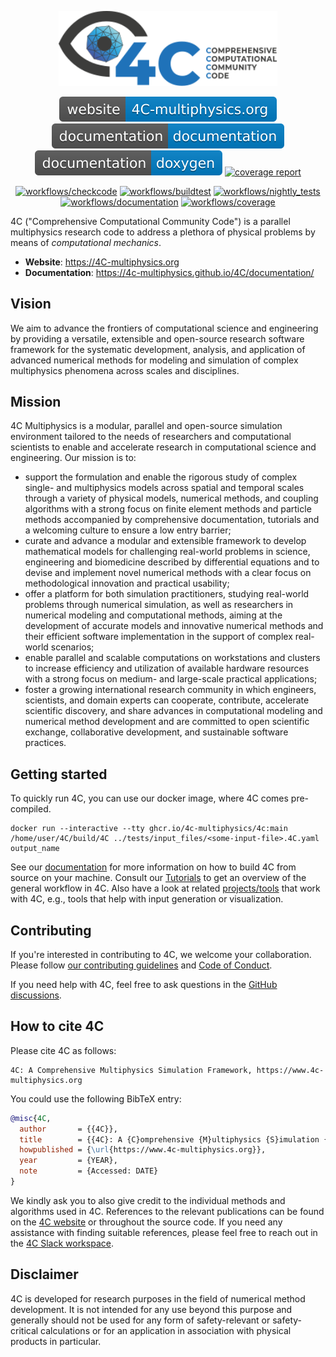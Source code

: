 <p align="center">
  <picture>
    <source
      srcset="https://raw.githubusercontent.com/4C-multiphysics/4C-design/refs/heads/main/4C-logo/negative-white/4C-logo-landscape_negative.svg"
      media="(prefers-color-scheme: dark)">
    <img
      src="https://raw.githubusercontent.com/4C-multiphysics/4C-design/refs/heads/main/4C-logo/standard-color/4C-logo-landscape_rgb.svg"
      width="350"
      title="4C"
      alt="4C logo">
  </picture>
</p>

<div align="center">

[![website](./utilities/assets/badges/website_badge.svg)](https://4C-multiphysics.org)
[![docs/documentation](./utilities/assets/badges/documentation_documentation.svg)](https://4c-multiphysics.github.io/4C/documentation/)
[![docs/doxygen](./utilities/assets/badges/documentation_doxygen.svg)](https://4c-multiphysics.github.io/4C/doxygen/)
[![coverage report](https://4c-multiphysics.github.io/4C/coverage_report/badge_coverage.svg)](https://4c-multiphysics.github.io/4C/coverage_report)

</div>

<div align="center">

[![workflows/checkcode](https://github.com/4C-multiphysics/4C/actions/workflows/checkcode.yml/badge.svg?branch=main)](https://github.com/4C-multiphysics/4C/actions/workflows/checkcode.yml?query=branch%3Amain)
[![workflows/buildtest](https://github.com/4C-multiphysics/4C/actions/workflows/buildtest.yml/badge.svg?branch=main)](https://github.com/4C-multiphysics/4C/actions/workflows/buildtest.yml?query=branch%3Amain)
[![workflows/nightly_tests](https://github.com/4C-multiphysics/4C/actions/workflows/nightly_tests.yml/badge.svg?branch=main)](https://github.com/4C-multiphysics/4C/actions/workflows/nightly_tests.yml?query=branch%3Amain)
[![workflows/documentation](https://github.com/4C-multiphysics/4C/actions/workflows/documentation.yml/badge.svg?branch=main)](https://github.com/4C-multiphysics/4C/actions/workflows/documentation.yml?query=branch%3Amain)
[![workflows/coverage](https://github.com/4C-multiphysics/4C/actions/workflows/coverage.yml/badge.svg?branch=main)](https://github.com/4C-multiphysics/4C/actions/workflows/coverage.yml?query=branch%3Amain)

</div>

4C ("Comprehensive Computational Community Code") is a parallel multiphysics research code
to address a plethora of physical problems by means of _computational mechanics_.

- **Website**: https://4C-multiphysics.org
- **Documentation**: https://4c-multiphysics.github.io/4C/documentation/

## Vision

We aim to advance the frontiers of computational science and engineering by providing a versatile, extensible and open-source research software framework for the systematic development, analysis, and application of advanced numerical methods for modeling and simulation of complex multiphysics phenomena across scales and disciplines.

## Mission

4C Multiphysics is a modular, parallel and open-source simulation environment tailored to the needs of researchers and computational scientists to enable and accelerate research in computational science and engineering. Our mission is to:

- support the formulation and enable the rigorous study of complex single- and multiphysics models across spatial and temporal scales through a variety of physical models, numerical methods, and coupling algorithms with a strong focus on finite element methods and particle methods accompanied by comprehensive documentation, tutorials and a welcoming culture to ensure a low entry barrier;
- curate and advance a modular and extensible framework to develop mathematical models for challenging real-world problems in science, engineering and biomedicine described by differential equations and to devise and implement novel numerical methods with a clear focus on methodological innovation and practical usability;
- offer a platform for both simulation practitioners, studying real-world problems through numerical simulation, as well as researchers in numerical modeling and computational methods, aiming at the development of accurate models and innovative numerical methods and their efficient software implementation in the support of complex real-world scenarios;
- enable parallel and scalable computations on workstations and clusters to increase efficiency and utilization of available hardware resources with a strong focus on medium- and large-scale practical applications;
- foster a growing international research community in which engineers, scientists, and domain experts can cooperate, contribute, accelerate scientific discovery, and share advances in computational modeling and numerical method development and are committed to open scientific exchange, collaborative development, and sustainable software practices.

## Getting started

To quickly run 4C, you can use our docker image, where 4C comes pre-compiled.

```
docker run --interactive --tty ghcr.io/4c-multiphysics/4c:main
/home/user/4C/build/4C ../tests/input_files/<some-input-file>.4C.yaml output_name
```

See our [documentation](https://4c-multiphysics.github.io/4C/documentation/installation/installation.html) for more information on
how to build 4C from source on your machine.
Consult our [Tutorials](https://4c-multiphysics.github.io/4C/documentation/tutorials/tutorials.html) to get an overview of the
general workflow in 4C.
Also have a look at related [projects/tools](https://4c-multiphysics.github.io/4C/documentation/tools/tools.html) that work with 4C, e.g., tools that help with input generation or visualization.

## Contributing

If you're interested in contributing to 4C, we welcome your collaboration.
Please follow [our contributing guidelines](https://github.com/4C-multiphysics/4C/blob/main/CONTRIBUTING.md)
and [Code of Conduct](https://github.com/4C-multiphysics/4C/blob/main/CODE_OF_CONDUCT.md).

If you need help with 4C, feel free to ask questions
in the [GitHub discussions](https://github.com/4C-multiphysics/4C/discussions).

## How to cite 4C

Please cite 4C as follows:

```
4C: A Comprehensive Multiphysics Simulation Framework, https://www.4c-multiphysics.org
```

You could use the following BibTeX entry:

```bibtex
@misc{4C,
  author       = {{4C}},
  title        = {{4C}: A {C}omprehensive {M}ultiphysics {S}imulation {F}ramework},
  howpublished = {\url{https://www.4c-multiphysics.org}},
  year         = {YEAR},
  note         = {Accessed: DATE}
}
```

We kindly ask you to also give credit to the individual methods and algorithms used in 4C.
References to the relevant publications can be found on the [4C website](https://4c-multiphysics.org) or throughout the
source code.
If you need any assistance with finding suitable references,
please feel free to reach out in
the [4C Slack workspace](https://join.slack.com/t/4c-multiphysics/shared_invite/zt-1oi61jgdd-5tZuHku3Tb_BH5UBgojbpQ).

## Disclaimer

4C is developed for research purposes in the field of numerical method development.
It is not intended for any use beyond this purpose and generally should not be used for any form of
safety-relevant or safety-critical calculations
or for an application in association with physical products in particular.
